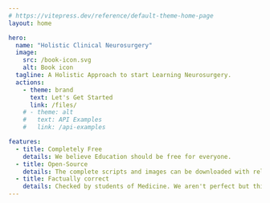 ```yaml
---
# https://vitepress.dev/reference/default-theme-home-page
layout: home

hero:
  name: "Holistic Clinical Neurosurgery"
  image:
    src: /book-icon.svg
    alt: Book icon
  tagline: A Holistic Approach to start Learning Neurosurgery.
  actions:
    - theme: brand
      text: Let's Get Started
      link: /files/
    # - theme: alt
    #   text: API Examples
    #   link: /api-examples

features:
  - title: Completely Free
    details: We believe Education should be free for everyone.
  - title: Open-Source
    details: The complete scripts and images can be downloaded with relavant credits.
  - title: Factually correct
    details: Checked by students of Medicine. We aren't perfect but this is correct to the best of our knowledge. 😊
---
```



